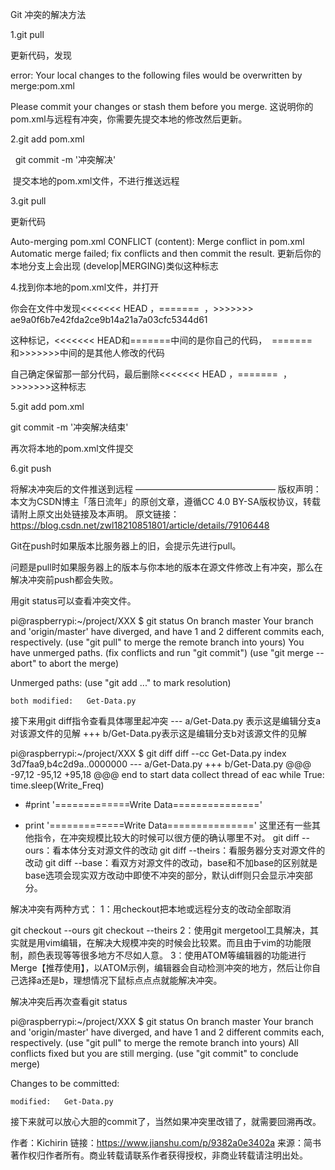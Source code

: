 Git 冲突的解决方法

1.git pull

更新代码，发现

error: Your local changes to the following files would be overwritten by merge:pom.xml

Please commit your changes or stash them before you merge.
这说明你的pom.xml与远程有冲突，你需要先提交本地的修改然后更新。

2.git add pom.xml

  git commit -m '冲突解决'

 提交本地的pom.xml文件，不进行推送远程

3.git pull

更新代码

Auto-merging pom.xml
CONFLICT (content): Merge conflict in pom.xml
Automatic merge failed; fix conflicts and then commit the result.
更新后你的本地分支上会出现 (develop|MERGING)类似这种标志

4.找到你本地的pom.xml文件，并打开

你会在文件中发现<<<<<<< HEAD ，=======  ，>>>>>>> ae9a0f6b7e42fda2ce9b14a21a7a03cfc5344d61

这种标记，<<<<<<< HEAD和=======中间的是你自己的代码，  =======  和>>>>>>>中间的是其他人修改的代码

自己确定保留那一部分代码，最后删除<<<<<<< HEAD ，=======  ，>>>>>>>这种标志

5.git add pom.xml

git commit -m '冲突解决结束'

再次将本地的pom.xml文件提交

6.git push

将解决冲突后的文件推送到远程
————————————————
版权声明：本文为CSDN博主「落日流年」的原创文章，遵循CC 4.0 BY-SA版权协议，转载请附上原文出处链接及本声明。
原文链接：https://blog.csdn.net/zwl18210851801/article/details/79106448


Git在push时如果版本比服务器上的旧，会提示先进行pull。

问题是pull时如果服务器上的版本与你本地的版本在源文件修改上有冲突，那么在解决冲突前push都会失败。

用git status可以查看冲突文件。

pi@raspberrypi:~/project/XXX $ git status
On branch master
Your branch and 'origin/master' have diverged,
and have 1 and 2 different commits each, respectively.
  (use "git pull" to merge the remote branch into yours)
You have unmerged paths.
  (fix conflicts and run "git commit")
  (use "git merge --abort" to abort the merge)

Unmerged paths:
  (use "git add <file>..." to mark resolution)

    both modified:   Get-Data.py
接下来用git diff指令查看具体哪里起冲突
--- a/Get-Data.py 表示这是编辑分支a对该源文件的见解
+++ b/Get-Data.py表示这是编辑分支b对该源文件的见解

pi@raspberrypi:~/project/XXX $ git diff
diff --cc Get-Data.py
index 3d7faa9,b4c2d9a..0000000
--- a/Get-Data.py
+++ b/Get-Data.py
@@@ -97,12 -95,12 +95,18 @@@ end to start data collect thread of eac
  while True:
      time.sleep(Write_Freq)
  
 -    #print '=============Write Data==============='
 +    print '=============Write Data==============='
这里还有一些其他指令，在冲突规模比较大的时候可以很方便的确认哪里不对。
git diff --ours：看本体分支对源文件的改动
git diff --theirs：看服务器分支对源文件的改动
git diff --base：看双方对源文件的改动，base和不加base的区别就是base选项会现实双方改动中即使不冲突的部分，默认diff则只会显示冲突部分。

解决冲突有两种方式：
1：用checkout把本地或远程分支的改动全部取消

git checkout --ours
git checkout --theirs
2：使用git mergetool工具解决，其实就是用vim编辑，在解决大规模冲突的时候会比较累。而且由于vim的功能限制，颜色表现等等很多地方不尽如人意。
3：使用ATOM等编辑器的功能进行Merge【推荐使用】，以ATOM示例，编辑器会自动检测冲突的地方，然后让你自己选择a还是b，理想情况下鼠标点点点就能解决冲突。

解决冲突后再次查看git status

pi@raspberrypi:~/project/XXX $ git status
On branch master
Your branch and 'origin/master' have diverged,
and have 1 and 2 different commits each, respectively.
  (use "git pull" to merge the remote branch into yours)
All conflicts fixed but you are still merging.
  (use "git commit" to conclude merge)

Changes to be committed:

    modified:   Get-Data.py
接下来就可以放心大胆的commit了，当然如果冲突里改错了，就需要回溯再改。

作者：Kichirin
链接：https://www.jianshu.com/p/9382a0e3402a
来源：简书
著作权归作者所有。商业转载请联系作者获得授权，非商业转载请注明出处。